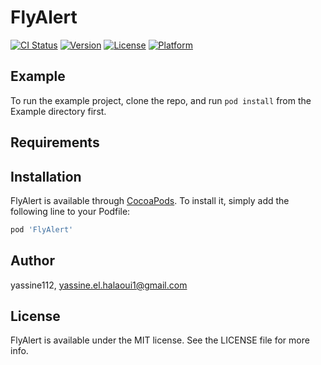 # FlyAlert

[![CI Status](http://img.shields.io/travis/yassine112/FlyAlert.svg?style=flat)](https://travis-ci.org/yassine112/FlyAlert)
[![Version](https://img.shields.io/cocoapods/v/FlyAlert.svg?style=flat)](http://cocoapods.org/pods/FlyAlert)
[![License](https://img.shields.io/cocoapods/l/FlyAlert.svg?style=flat)](http://cocoapods.org/pods/FlyAlert)
[![Platform](https://img.shields.io/cocoapods/p/FlyAlert.svg?style=flat)](http://cocoapods.org/pods/FlyAlert)

## Example

To run the example project, clone the repo, and run `pod install` from the Example directory first.

## Requirements

## Installation

FlyAlert is available through [CocoaPods](http://cocoapods.org). To install
it, simply add the following line to your Podfile:

```ruby
pod 'FlyAlert'
```

## Author

yassine112, yassine.el.halaoui1@gmail.com

## License

FlyAlert is available under the MIT license. See the LICENSE file for more info.
